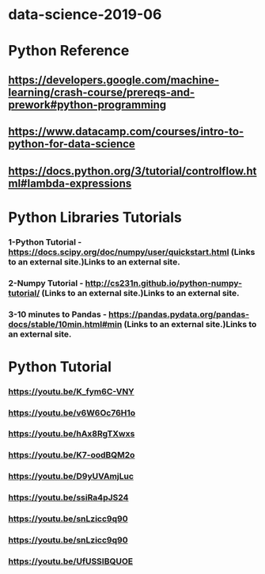 # data-science-2019-06
# Python Reference
## https://developers.google.com/machine-learning/crash-course/prereqs-and-prework#python-programming
## https://www.datacamp.com/courses/intro-to-python-for-data-science
## https://docs.python.org/3/tutorial/controlflow.html#lambda-expressions

# Python Libraries Tutorials
### 1-Python Tutorial - https://docs.scipy.org/doc/numpy/user/quickstart.html (Links to an external site.)Links to an external site.
### 2-Numpy Tutorial - http://cs231n.github.io/python-numpy-tutorial/ (Links to an external site.)Links to an external site.
### 3-10 minutes to Pandas - https://pandas.pydata.org/pandas-docs/stable/10min.html#min (Links to an external site.)Links to an external site.

# Python Tutorial
### https://youtu.be/K_fym6C-VNY
### https://youtu.be/v6W6Oc76H1o
### https://youtu.be/hAx8RgTXwxs
### https://youtu.be/K7-oodBQM2o
### https://youtu.be/D9yUVAmjLuc
### https://youtu.be/ssiRa4pJS24
### https://youtu.be/snLzicc9q90
### https://youtu.be/snLzicc9q90
### https://youtu.be/UfUSSIBQUOE
